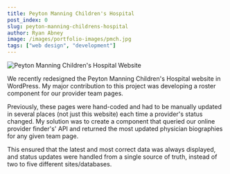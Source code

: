 ```yaml
---
title: Peyton Manning Children's Hospital
post_index: 0
slug: peyton-manning-childrens-hospital
author: Ryan Abney
image: /images/portfolio-images/pmch.jpg
tags: ["web design", "development"]
---
```


![Peyton Manning Children's Hospital Website](/images/portfolio-images/pmch.jpg)

We recently redesigned the Peyton Manning Children's Hospital website in WordPress. My major contribution to this project was developing a roster component for our provider team pages.

Previously, these pages were hand-coded and had to be manually updated in several places (not just this website) each time a provider's status changed. My solution was to create a component that queried our online provider finder's' API and returned the most updated physician biographies for any given team page.

This ensured that the latest and most correct data was always displayed, and status updates were handled from a single source of truth, instead of two to five different sites/databases.
